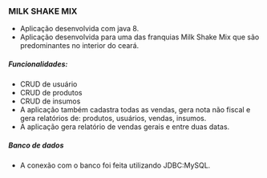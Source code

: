 <h3>MILK SHAKE MIX</h3>

- Aplicação desenvolvida com java 8.
- Aplicação desenvolvida para uma das franquias Milk Shake Mix que são predominantes no interior do ceará.

<h5>Funcionalidades:</h5>

- CRUD de usuário
- CRUD de produtos
- CRUD de insumos
- A aplicação também cadastra todas as vendas, gera nota não fiscal e gera relatórios de: produtos, usuários, vendas, insumos.
- A aplicação gera relatório de vendas gerais e entre duas datas.

<h5>Banco de dados</h5>

- A conexão com o banco foi feita utilizando JDBC:MySQL.
